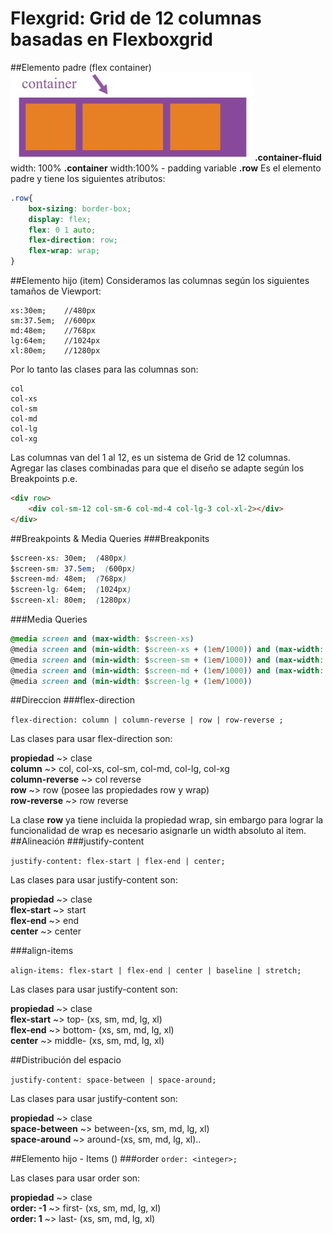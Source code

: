 # Flexgrid: Grid de 12 columnas basadas en Flexboxgrid
##Elemento padre (flex container)
![Alt container](images/container.jpg "Elemento Padre")
**.container-fluid**
width: 100%
**.container**
width:100% - padding variable
**.row**
Es el elemento padre y tiene los siguientes atributos:
```css
.row{
	box-sizing: border-box;
	display: flex;
	flex: 0 1 auto;
	flex-direction: row;
	flex-wrap: wrap;
}
```
##Elemento hijo (item)
Consideramos las columnas según los siguientes tamaños de Viewport:
```
xs:30em;	//480px
sm:37.5em;	//600px
md:48em;	//768px
lg:64em;	//1024px
xl:80em;	//1280px
```

Por lo tanto las clases para las columnas son:

```
col
col-xs
col-sm
col-md
col-lg
col-xg
```
Las columnas van del 1 al 12, es un sistema de Grid de 12 columnas. Agregar las clases combinadas para que el diseño se adapte según los Breakpoints
p.e.
```html
<div row>
	<div col-sm-12 col-sm-6 col-md-4 col-lg-3 col-xl-2></div>
</div>
```
##Breakpoints & Media Queries
###Breakponits
```css
$screen-xs: 30em;  (480px)
$screen-sm: 37.5em;  (600px)
$screen-md: 48em;  (768px)
$screen-lg: 64em;  (1024px)
$screen-xl: 80em;  (1280px)
```
###Media Queries
```css
@media screen and (max-width: $screen-xs)
@media screen and (min-width: $screen-xs + (1em/1000)) and (max-width: $screen-sm)
@media screen and (min-width: $screen-sm + (1em/1000)) and (max-width: $screen-md)
@media screen and (min-width: $screen-md + (1em/1000)) and (max-width: $screen-lg)
@media screen and (min-width: $screen-lg + (1em/1000))
```
##Direccion
###flex-direction

`flex-direction: column | column-reverse | row | row-reverse ;`

Las clases para usar flex-direction son:

**propiedad** ~> clase  
**column** ~> col, col-xs, col-sm, col-md, col-lg, col-xg  
**column-reverse** ~> col reverse  
**row** ~> row (posee las propiedades row y wrap)  
**row-reverse** ~> row reverse  

La clase **row** ya tiene incluida la propiedad wrap, sin embargo para lograr la funcionalidad de wrap es necesario asignarle un width absoluto al item.
##Alineación
###justify-content

`justify-content: flex-start | flex-end | center;`

Las clases para usar justify-content son:

**propiedad** ~> clase  
**flex-start** ~> start  
**flex-end** ~> end  
**center** ~> center  

###align-items

`align-items: flex-start | flex-end | center | baseline | stretch;`

Las clases para usar justify-content son:

**propiedad** ~> clase  
**flex-start** ~> top- (xs, sm, md, lg, xl)  
**flex-end** ~> bottom- (xs, sm, md, lg, xl)  
**center** ~> middle- (xs, sm, md, lg, xl)  

##Distribución del espacio

`justify-content: space-between | space-around;`

Las clases para usar justify-content son:

**propiedad** ~> clase  
**space-between** ~> between-(xs, sm, md, lg, xl)  
**space-around** ~> around-(xs, sm, md, lg, xl)..

##Elemento hijo - Items ()
###order
`order: <integer>;`

Las clases para usar order son:

**propiedad** ~> clase  
**order: -1** ~> first- (xs, sm, md, lg, xl)  
**order: 1** ~> last- (xs, sm, md, lg, xl)  
